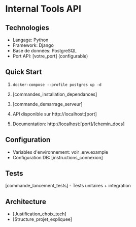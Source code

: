 # Internal Tools API

## Technologies
- Langage: Python
- Framework: Django
- Base de données: PostgreSQL
- Port API: [votre_port] (configurable)

## Quick Start

1. `docker-compose --profile postgres up -d`

2. [commandes_installation_dependances]
3. [commande_demarrage_serveur]
4. API disponible sur http://localhost:[port]
5. Documentation: http://localhost:[port]/[chemin_docs]

## Configuration
- Variables d'environnement: voir .env.example
- Configuration DB: [instructions_connexion]

## Tests  
[commande_lancement_tests] - Tests unitaires + intégration

## Architecture
- [Justification_choix_tech]
- [Structure_projet_expliquee]
